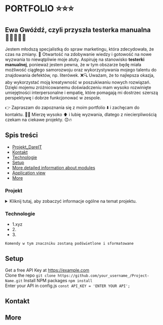 # <br>**PORTFOLIO** ⭐⭐⭐

## Ewa Gwóźdź, czyli przyszła testerka manualna 👩‍💻🕵🏼‍♀️ 

Jestem młodszą specjalistką do spraw marketingu, która zdecydowała, że czas na zmiany. 🎉 Otwartość na zdobywanie wiedzy i gotowość na nowe wyzwania to niewątpliwie moje atuty. Aspiruję na stanowisko **testerki manualnej**, ponieważ jestem pewna, że w tym obszarze będę miała możliwość ciągłego samorozwoju oraz wykorzystywania mojego talentu do znajdowania defektów, np. literówek. ❌🔍 Uważam, że to najlepsza okazja, aby wykorzystać moją kreatywność w poszukiwaniu nowych rozwiązań. Dzięki mojemu zróżnicowanemu doświadczeniu mam wysoko rozwinięte umiejętności interpersonalne i empatię, które pomagają mi dostrzec szerszą perspektywę i dobrze funkcjonować w zespole.

👉 Zapraszam do zapoznania się z moim portfolio ⬇️ i zachęcam do kontaktu. 📱📧 Mierzę wysoko ⬆ i lubię wyzwania, dlatego z niecierpliwością czekam na ciekawe projekty. 😊🔥


##  Spis treści

* [Projekt_DareIT](#projekt)
* [Kontakt](#kontakt)
* [Technologie](#technologie)
* [Setup](#setup)
* [More detailed information about modules](#more-detailed-information-about-modules)
* [Application view](#application-view)
* [More](#more)



### Projekt
<details>
<summary>Kliknij tutaj, aby zobaczyć informacje ogólne na temat projektu. </b> </summary>
<b>Lorem ipsum</b>. Projekt..... ipsumLorem ipsumLorem ipsumLorem ipsumLorem
ipsumLorem ipsumLorem ipsumLorem ipsumLorem ipsumLorem ipsumLorem ipsumLorem
</details>


### Technologie
<ul>
<li>1.xyz </li>
<li>2.</li>
<li>3.</li>
</ul>


```commandline
Komendy w tym znaczniku zostaną podświetlone i sformatowane
```


## Setup
Get a free API Key at https://example.com <br/>
Clone the repo
```git clone https://github.com/your_username_/Project-Name.git```
Install NPM packages ```npm install```<br/>
Enter your API in config.js ```const API_KEY = 'ENTER YOUR API';```




## Kontakt



## More

